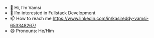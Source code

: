 - 👋 Hi, I’m Vamsi
- 👀 I’m interested in Fullstack Development
- 📫 How to reach me https://www.linkedin.com/in/kasireddy-vamsi-653348267/
- 😄 Pronouns: He/Him

<!---
vamsi77753/vamsi77753 is a ✨ special ✨ repository because its `README.md` (this file) appears on your GitHub profile.
You can click the Preview link to take a look at your changes.
--->

